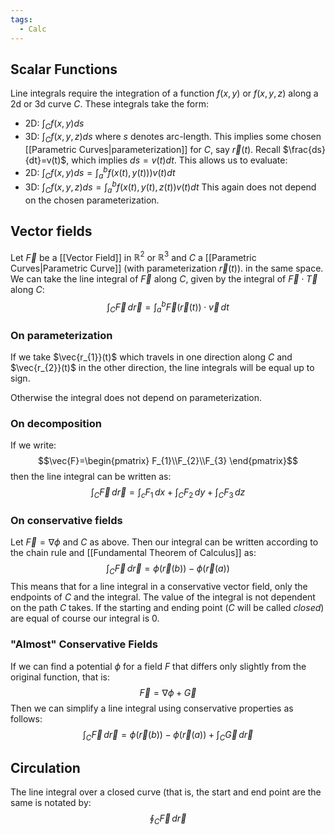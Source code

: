 ```yaml
---
tags:
  - Calc
---
```

## Scalar Functions
Line integrals require the integration of a function $f(x,y)$ or $f(x,y,z)$ along a 2d or 3d curve $C$. These integrals take the form:
- 2D: $\int_{C} f(x,y) ds$
- 3D: $\int_{C}^{}  f(x,y,z) ds$
where $s$ denotes arc-length. This implies some chosen [[Parametric Curves|parameterization]] for $C$, say $\vec{r}(t)$.
Recall $\frac{ds}{dt}=v(t)$, which implies $ds=v(t)dt$.
This allows us to evaluate:
- 2D: $\int_{C} f(x,y) ds=\int_{a}^{b} f(x(t),y(t)))v(t)dt$
- 3D: $\int_{C} f(x,y,z) ds=\int_{a}^{b} f(x(t),y(t),z(t))v(t)dt$
This again does not depend on the chosen parameterization.
## Vector fields
Let $\vec{F}$ be a [[Vector Field]] in $\mathbb{R}^{2}$ or $\mathbb{R}^{3}$ and $C$ a [[Parametric Curves|Parametric Curve]] (with parameterization $\vec{r}(t)$). in the same space. We can take the line integral of $\vec{F}$ along $C$, given by the integral of $\vec{F}\cdot \vec{T}$ along $C$:
$$\int_{C}^{} \vec{F} \, d \vec{r} =\int_{a}^{b} \vec{F}(\vec{r}(t))\cdot \vec{v} \, dt $$
### On parameterization
If we take $\vec{r_{1}}(t)$ which travels in one direction along $C$ and $\vec{r_{2}}(t)$ in the other direction, the line integrals will be equal up to sign.

Otherwise the integral does not depend on parameterization.

### On decomposition
If we write:
$$\vec{F}=\begin{pmatrix}
F_{1}\\F_{2}\\F_{3}
\end{pmatrix}$$
then the line integral can be written as:
$$\int_{C}^{} \vec{F} \, d \vec{r}=\int_{c}^{} F_{1} \, dx+\int_{C}^{} F_{2} \, dy+\int_{C}^{} F_{3} \, dz$$
### On conservative fields
Let $\vec{F}=\nabla \phi$ and $C$ as above.
Then our integral can be written according to the chain rule and [[Fundamental Theorem of Calculus]] as:
$$\int_{C}^{} \vec{F} \, d \vec{r}=\phi(\vec{r}(b))-\phi(\vec{r}(a))$$
This means that for a line integral in a conservative vector field, only the endpoints of $C$ and the integral. The value of the integral is not dependent on the path $C$ takes.
If the starting and ending point ($C$ will be called *closed*) are equal of course our integral is $0$.

### "Almost" Conservative Fields
If we can find a potential $\phi$ for a field $F$ that differs only slightly from the original function, that is:
$$\vec{F}=\nabla \phi+\vec{G}$$
Then we can simplify a line integral using conservative properties as follows:
$$\int_{C}^{} \vec{F} \, d \vec{r}=\phi(\vec{r}(b))-\phi(\vec{r}(a))+\int_{C}^{} \vec{G} \, d \vec{r} $$
## Circulation
The line integral over a closed curve (that is, the start and end point are the same is notated by:
$$\oint_C \vec{F}\,d \vec{r}$$